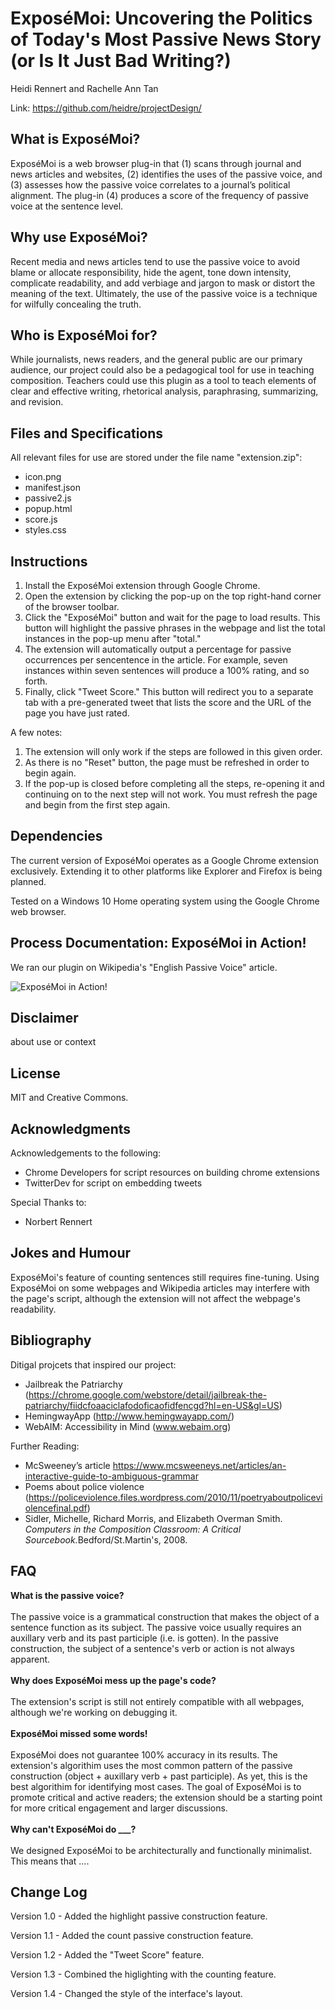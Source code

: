 # ExposéMoi: Uncovering the Politics of Today's Most Passive News Story (or Is It Just Bad Writing?)

Heidi Rennert and Rachelle Ann Tan

Link: https://github.com/heidre/projectDesign/


## What is ExposéMoi?

ExposéMoi is a web browser plug-in that (1) scans through journal and news articles and websites, (2) identifies the uses of the passive voice, and (3) assesses how the passive voice correlates to a journal’s political alignment. The plug-in (4) produces a score of the frequency of passive voice at the sentence level. 


## Why use ExposéMoi?

Recent media and news articles tend to use the passive voice to avoid blame or allocate responsibility, hide the agent, tone down intensity, complicate readability, and add verbiage and jargon to mask or distort the meaning of the text. Ultimately, the use of the passive voice is a technique for wilfully concealing the truth.


## Who is ExposéMoi for?

While journalists, news readers, and the general public are our primary audience, our project could also be a pedagogical tool for use in teaching composition. Teachers could use this plugin as a tool to teach elements of clear and effective writing, rhetorical analysis, paraphrasing, summarizing, and revision.


## Files and Specifications 

All relevant files for use are stored under the file name "extension.zip":
- icon.png
- manifest.json
- passive2.js
- popup.html
- score.js
- styles.css


## Instructions 

1. Install the ExposéMoi extension through Google Chrome.
2. Open the extension by clicking the pop-up on the top right-hand corner of the browser toolbar. 
3. Click the "ExposéMoi" button and wait for the page to load results. This button will highlight the passive phrases in the webpage and list the total instances in the pop-up menu after "total."
4. The extension will automatically output a percentage for passive occurrences per sencentence in the article. For example, seven instances within seven sentences will produce a 100% rating, and so forth.
5. Finally, click "Tweet Score." This button will redirect you to a separate tab with a pre-generated tweet that lists the score and the URL of the page you have just rated. 

A few notes:
1. The extension will only work if the steps are followed in this given order.
2. As there is no "Reset" button, the page must be refreshed in order to begin again. 
3. If the pop-up is closed before completing all the steps, re-opening it and continuing on to the next step will not work. You must refresh the page and begin from the first step again.


## Dependencies 

The current version of ExposéMoi operates as a Google Chrome extension exclusively. Extending it to other platforms like Explorer and Firefox is being planned.

Tested on a Windows 10 Home operating system using the Google Chrome web browser.


## Process Documentation: ExposéMoi in Action!

We ran our plugin on Wikipedia's "English Passive Voice" article.

![ExposéMoi in Action!](https://github.com/heidre/projectDesign/documentation/ExposeMoi.png)


## Disclaimer

about use or context 


## License 

MIT and Creative Commons.


## Acknowledgments

Acknowledgements to the following:
- Chrome Developers for script resources on building chrome extensions
- TwitterDev for script on embedding tweets

Special Thanks to:
- Norbert Rennert


## Jokes and Humour 

ExposéMoi's feature of counting sentences still requires fine-tuning. Using ExposéMoi on some webpages and Wikipedia articles may interfere with the page's script, although the extension will not affect the webpage's readability.


## Bibliography 

Ditigal projcets that inspired our project:
- Jailbreak the Patriarchy (https://chrome.google.com/webstore/detail/jailbreak-the-patriarchy/fiidcfoaaciclafodoficaofidfencgd?hl=en-US&gl=US)
- HemingwayApp (http://www.hemingwayapp.com/)
- WebAIM: Accessibility in Mind (www.webaim.org)

Further Reading:
- McSweeney’s article https://www.mcsweeneys.net/articles/an-interactive-guide-to-ambiguous-grammar
- Poems about police violence (https://policeviolence.files.wordpress.com/2010/11/poetryaboutpoliceviolencefinal.pdf)
- Sidler, Michelle, Richard Morris, and Elizabeth Overman Smith. <i>Computers in the Composition Classroom: A Critical Sourcebook.</i>Bedford/St.Martin's, 2008.


## FAQ

<b>What is the passive voice?</b>
<br><br>
The passive voice is a grammatical construction that makes the object of a sentence function as its subject. The passive voice usually requires an auxillary verb and its past participle (i.e. is gotten). In the passive construction, the subject of a sentence's verb or action is not always apparent. <br><br>
<b>Why does ExposéMoi mess up the page's code?</b>
<br><br>
The extension's script is still not entirely compatible with all webpages, although we're working on debugging it.
<br><br>
<b>ExposéMoi missed some words!</b>
<br><br>
ExposéMoi does not guarantee 100% accuracy in its results. The extension's algorithim uses the most common pattern of the passive construction (object + auxillary verb + past participle). As yet, this is the best algorithim for identifying most cases. The goal of ExposéMoi is to promote critical and active readers; the extension should be a starting point for more critical engagement and larger discussions.
<br><br>
<b>Why can't ExposéMoi do ___?</b>
<br><br>
We designed ExposéMoi to be architecturally and functionally minimalist. This means that ....


## Change Log 

Version 1.0 - Added the highlight passive construction feature.

Version 1.1 - Added the count passive construction feature.

Version 1.2 - Added the "Tweet Score" feature.

Version 1.3 - Combined the higlighting with the counting feature.

Version 1.4 - Changed the style of the interface's layout.
